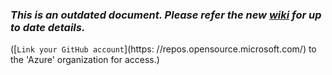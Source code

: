 ### *This is an outdated document. Please refer the new [wiki](https://github.com/Azure/azure-rest-api-specs/wiki) for up to date details.* 
([`Link your GitHub account`](https: //repos.opensource.microsoft.com/) to the 'Azure' organization for access.)

